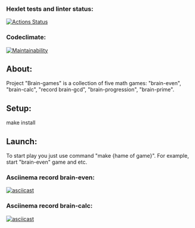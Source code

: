 ### Hexlet tests and linter status:
[![Actions Status](https://github.com/vladikKir/php-project-45/workflows/hexlet-check/badge.svg)](https://github.com/vladikKir/php-project-45/actions)

### Codeclimate:
[![Maintainability](https://api.codeclimate.com/v1/badges/5e158ddaf4035aed09ea/maintainability)](https://codeclimate.com/github/vladikKir/php-project-45/maintainability)

## About: 
Project "Brain-games" is a collection of five math games: "brain-even", "brain-calc", "record brain-gcd", "brain-progression", "brain-prime". 

## Setup: 
make install

## Launch:
To start play you just use command "make {hame of game}". For example, start "brain-even" game and etc.

### Asciinema record brain-even:
[![asciicast](https://asciinema.org/a/aSxYKiMVRuF0ytyc80rBdslUC.svg)](https://asciinema.org/a/aSxYKiMVRuF0ytyc80rBdslUC)

### Asciinema record brain-calc:
[![asciicast](https://asciinema.org/a/Mm8xQTjnsQGtsTVVlhgN6IXKe.svg)](https://asciinema.org/a/Mm8xQTjnsQGtsTVVlhgN6IXKe)
